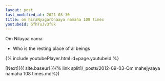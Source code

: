 ```yaml
---
layout: post
last_modified_at: 2021-03-30
title: om hiraNyagarbhaaya namaha 108 times
youtubeId: GfhTuJv3f8k
---
```

 
 
Om Nilayaa nama 
 
 -  Who is the resting place of al beings 
 
  
 
  
 
 
 
 
 
 


{% include youtubePlayer.html id=page.youtubeId %}
 
[Next]({{ site.baseurl }}{% link  split1/_posts/2012-09-03-Om mahejyaaya namaha 108 times.md%})
 
